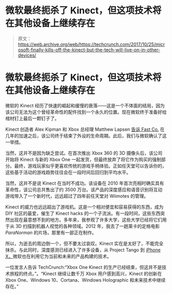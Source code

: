# 微软最终扼杀了 Kinect，但这项技术将在其他设备上继续存在

> 原文：<https://web.archive.org/web/https://techcrunch.com/2017/10/25/microsoft-finally-kills-off-the-kinect-but-the-tech-will-live-on-in-other-devices/>

# 微软最终扼杀了 Kinect，但这项技术将在其他设备上继续存在

微软的 Kinect 经历了快速的崛起和缓慢的衰落——这是一个不体面的结局，因为该公司无法为这个曾经革命性的配件找到一个永久的位置。现在微软终于准备好给棺材钉上最后一颗钉子了。

Kinect 创造者 Alex Kipman 和 Xbox 总经理 Matthew Lapsen [告诉 Fast Co.](https://web.archive.org/web/20230315095316/https://www.fastcodesign.com/90147868/exclusive-microsoft-has-stopped-manufacturing-the-kinect) 在几年的加速之后，该公司终于结束了外设的生命周期。此后，我们与微软确认了这一举措。

当然，这并不是因为缺乏尝试。在首次推出 Xbox 360 的 3D 摄像头后，该公司开始将 Kinect 与新的 Xbox One 一起发货，但最终放弃了将它作为购买的强制部分。最终，游戏玩家似乎更喜欢传统的游戏手柄体验。正如任天堂可以告诉你的，这些基于活动的游戏趋势往往会在一段时间后回归到平均水平。

当然，这并不是说 Kinect 在当时不成功。该设备在 2010 年首次亮相时确实具有革命性，该公司总共售出了约 3500 万台。该产品的深度感应和语音识别将互动游戏带入了一个新时代，远远超过了四年前任天堂对 Wiimotes 的管理。

Kinect 的威力也远远超出了游戏机。这是一个相对便宜和容易获得的东西，成为 DIY 社区的最爱，催生了 Kinect hacks 的一个子流派。有一段时间，这些东西突然出现在最意想不到的地方。多年来，我参观了许多大学，这些大学已经将它们用于从 3D 扫描到机器人视觉的各种领域。2012 年，我去了一趟莱卡的定格电影 *ParaNorman* 的片场，那里有一部正在制作。

所以，为逝去的周边倒一个，但不要太过哀叹。Kinect 实在是太好了，不能完全抹杀。与此同时，深度感测已经进入了许多设备，从 Project Tango 到 [iPhone X，](https://web.archive.org/web/20230315095316/https://techcrunch.com/2017/09/12/iphone-x-basically-has-a-kinect-on-the-front-to-enable-faceid/)微软也在利用它为当前和未来的产品构建的技术。

一位发言人告诉 TechCrunch:“Xbox One Kinect 的生产已经结束，但这并不是技术旅程的终点。”。“Kinect 继续让数千万 Xbox 用户感到高兴，Kinect 的创新在 Xbox One、Windows 10、Cortana、Windows Holographic 和未来技术中继续存在。”